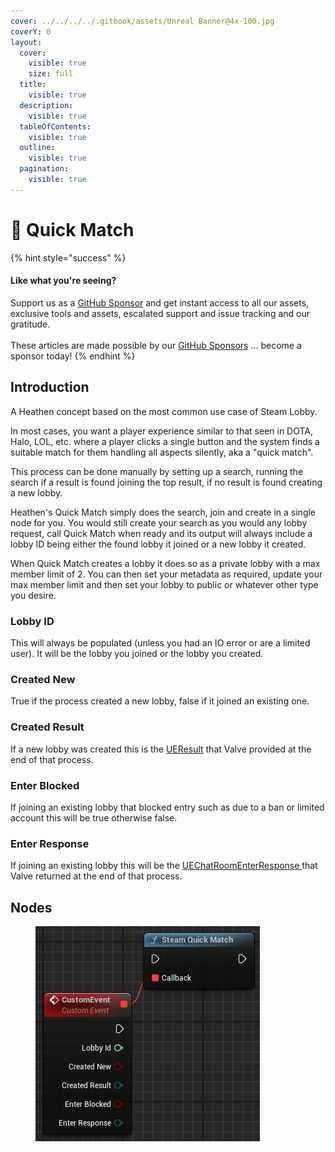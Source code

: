 ```yaml
---
cover: ../../../../.gitbook/assets/Unreal Banner@4x-100.jpg
coverY: 0
layout:
  cover:
    visible: true
    size: full
  title:
    visible: true
  description:
    visible: true
  tableOfContents:
    visible: true
  outline:
    visible: true
  pagination:
    visible: true
---
```


# 🔵 Quick Match

{% hint style="success" %}
#### Like what you're seeing?

Support us as a [GitHub Sponsor](../../../../become-a-sponsor/) and get instant access to all our assets, exclusive tools and assets, escalated support and issue tracking and our gratitude.\
\
These articles are made possible by our [GitHub Sponsors](../../../../become-a-sponsor/) ... become a sponsor today!
{% endhint %}

## Introduction

A Heathen concept based on the most common use case of Steam Lobby.

In most cases, you want a player experience similar to that seen in DOTA, Halo, LOL, etc. where a player clicks a single button and the system finds a suitable match for them handling all aspects silently, aka a "quick match".

This process can be done manually by setting up a search, running the search if a result is found joining the top result, if no result is found creating a new lobby.

Heathen's Quick Match simply does the search, join and create in a single node for you. You would still create your search as you would any lobby request, call Quick Match when ready and its output will always include a lobby ID being either the found lobby it joined or a new lobby it created.

When Quick Match creates a lobby it does so as a private lobby with a max member limit of 2. You can then set your metadata as required, update your max member limit and then set your lobby to public or whatever other type you desire.

### Lobby ID

This will always be populated (unless you had an IO error or are a limited user). It will be the lobby you joined or the lobby you created.

### Created New

True if the process created a new lobby, false if it joined an existing one.

### Created Result

If a new lobby was created this is the [UEResult](../enumerators/ueresult.md) that Valve provided at the end of that process.

### Enter Blocked

If joining an existing lobby that blocked entry such as due to a ban or limited account this will be true otherwise false.

### Enter Response

If joining an existing lobby this will be the [UEChatRoomEnterResponse ](../enumerators/uechatroomenterresponse.md)that Valve returned at the end of that process.

## Nodes

<figure><img src="../../../../.gitbook/assets/image (15) (1).png" alt=""><figcaption></figcaption></figure>
